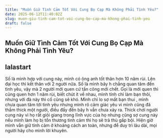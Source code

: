 ```yaml
---
title: "Muốn Giữ Tình Cảm Tốt Với Cung Bọ Cạp Mà Không Phải Tình Yêu?"
date: 2025-06-12T11:40:02Z
slug: muon-giu-tinh-cam-tot-voi-cung-bo-cap-ma-khong-phai-tinh-yeu
draft: false
---
```


## Muốn Giữ Tình Cảm Tốt Với Cung Bọ Cạp Mà Không Phải Tình Yêu?

## lalastart

Số là mình hợp với cung này, mình có ông anh tốt thân hơn 10 năm rùi. Lên đại học thì kết thân với 2 người nữa. Số là mình bây h chẳng quan tâm đến tình yêu, vậy mà 2 người mới quen cứ tấn công mới chết. Gọi là mới quen thì cũng quen hơn 1 năm rùi, biết chút ít về nhau, mình tính chỉ làm bạn thôi, nhưng với đà này thì cố cũng sẽ khó. Mình chỉ lo sợ mất bạn thui , mình chưa quan tâm tới tình yêu nhưng mình rõ cảm giác yêu vì mình cũng đã thầm thick một người, điều đấy đến bây h vẫn chưa xảy ra. Thick chơi người cung này vì họ rất giỏi giang trong lĩnh vực của họ nhưng cũng sợ cung này nếu mình làm họ bị tổn thương tình cảm thì họ sẽ trả thù gấp bội. Hiện giờ mình vẫn giữ tình cảm ở khoảng cách an toàn, nhưng để duy trì lâu dài, mọi người hãy cho mình lời khuyên.